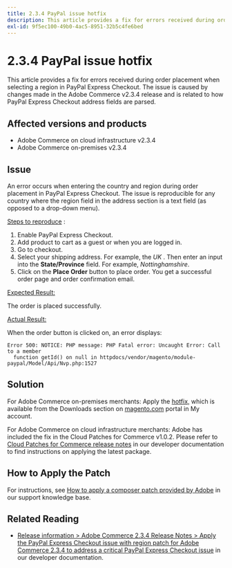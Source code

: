 ```yaml
---
title: 2.3.4 PayPal issue hotfix
description: This article provides a fix for errors received during order placement when selecting a region in PayPal Express Checkout. The issue is caused by changes made in the Adobe Commerce v2.3.4 release and is related to how PayPal Express Checkout address fields are parsed.
exl-id: 9f5ec100-49b0-4ac5-8951-32b5c4fe6bed
---
```

# 2.3.4 PayPal issue hotfix

This article provides a fix for errors received during order placement when selecting a region in PayPal Express Checkout. The issue is caused by changes made in the Adobe Commerce v2.3.4 release and is related to how PayPal Express Checkout address fields are parsed.

## Affected versions and products

* Adobe Commerce on cloud infrastructure v2.3.4
* Adobe Commerce on-premises v2.3.4

## Issue

An error occurs when entering the country and region during order placement in PayPal Express Checkout. The issue is reproducible for any country where the region field in the address section is a text field (as opposed to a drop-down menu).

<u>Steps to reproduce</u> :

1. Enable PayPal Express Checkout.
1. Add product to cart as a guest or when you are logged in.
1. Go to checkout.
1. Select your shipping address. For example, the *UK* . Then enter an input into the **State/Province** field. For example, *Nottinghamshire*.
1. Click on the **Place Order** button to place order. You get a successful order page and order confirmation email.

<u>Expected Result:</u>

The order is placed successfully.

<u>Actual Result:</u>

When the order button is clicked on, an error displays:

```clike
Error 500: NOTICE: PHP message: PHP Fatal error: Uncaught Error: Call to a member
  function getId() on null in httpdocs/vendor/magento/module-paypal/Model/Api/Nvp.php:1527
```

## Solution

For Adobe Commerce on-premises merchants: Apply the [hotfix,](https://magento.com/tech-resources/download#download2353) which is available from the Downloads section on [magento.com](https://magento.com) portal in My account.

For Adobe Commerce on cloud infrastructure merchants: Adobe has included the fix in the Cloud Patches for Commerce v1.0.2. Please refer to [Cloud Patches for Commerce release notes](https://devdocs.magento.com/cloud/release-notes/mcp-release-notes.html?itm_source=devdocs&itm_medium=quick_search&itm_campaign=federated_search&itm_term=cloud%20patche) in our developer documentation to find instructions on applying the latest package.

## How to Apply the Patch

For instructions, see [How to apply a composer patch provided by Adobe](/help/how-to/general/how-to-apply-a-composer-patch-provided-by-magento.md) in our support knowledge base.

## Related Reading

* [Release information > Adobe Commerce 2.3.4 Release Notes > Apply the PayPal Express Checkout issue with region patch for Adobe Commerce 2.3.4 to address a critical PayPal Express Checkout issue](https://devdocs.magento.com/guides/v2.3/release-notes/release-notes-2-3-4-commerce.html#apply-the-paypal-express-checkout-issue-with-region-patch-for-magento-234-to-address-a-critical-paypal-express-checkout-issue) in our developer documentation.

